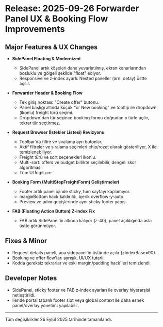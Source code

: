 # Release: 2025-09-26 Forwarder Panel UX & Booking Flow Improvements

## Major Features & UX Changes

- **SidePanel Floating & Modernized**
  - SidePanel artık köşeleri daha yuvarlatılmış, ekran kenarlarından boşluklu ve gölgeli şekilde "float" ediyor.
  - Responsive ve z-index ayarlı: Nested paneller (örn. detay) üstte açılır.

- **Forwarder Header & Booking Flow**
  - Tek giriş noktası: "Create offer" butonu.
  - Panel başlığı altında küçük "or New booking" ve tooltip ile dropdown (ikonlu) freight türü seçimi.
  - Dropdown'dan tür seçince booking formu doğrudan o türle açılır, tekrar tür seçtirmez.

- **Request Browser (İstekler Listesi) Revizyonu**
  - Toolbar'da filtre ve sıralama ayrı butonlar.
  - Aktif filtreler ve sıralama seçimleri chip/rozet olarak gösteriliyor, X ile temizlenebiliyor.
  - Freight türü ve sort seçenekleri ikonlu.
  - Multi-sort: offers ve budget birlikte seçilebilir, dengeli skor algoritması.
  - Tüm UI İngilizce.

- **Booking Form (MultiStepFreightForm) Geliştirmeleri**
  - Footer artık panel içinde sticky, tüm sayfayı kaplamıyor.
  - marginBottom hack kaldırıldı, içerik overflow-y-auto.
  - Preview ve adım geçişlerinde aynı sticky footer yapısı.

- **FAB (Floating Action Button) Z-index Fix**
  - FAB artık SidePanel'in altında kalıyor (z-40), panel açıldığında asla üstte görünmüyor.

## Fixes & Minor
- Request details paneli, ana sidepanel'in üstünde açılır (zIndexBase=90).
- Booking ve offer flow'ları ayrışık, UI/UX tutarlı.
- Kodda gereksiz tekrarlar ve eski margin/padding hack'leri temizlendi.

## Developer Notes
- SidePanel, sticky footer ve FAB z-index ayarları ile overlay hiyerarşisi netleştirildi.
- İleride portal tabanlı footer slot veya global context ile daha esnek panel/overlay yönetimi yapılabilir.

---

Tüm değişiklikler 26 Eylül 2025 tarihinde tamamlandı.
